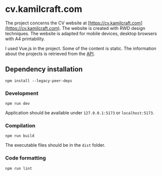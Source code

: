 # cv.kamilcraft.com

The project concerns the CV website at [https://cv.kamilcraft.com](https://cv.kamilcraft.com). The website is created with RWD design techniques. The website is adapted for mobile devices, desktop browsers with A4 printability.

I used Vue.js in the project. Some of the content is static. The information about the projects is retrieved from the [API](https://github.com/kamilniemczycki/kamilcraft-api).

## Dependency installation

```
npm install --legacy-peer-deps
```

### Development

```
npm run dev
```
Application should be available under `127.0.0.1:5173` or `localhost:5173`.

### Compilation

```
npm run build
```

The executable files should be in the `dist` folder.

### Code formatting

```
npm run lint
```
